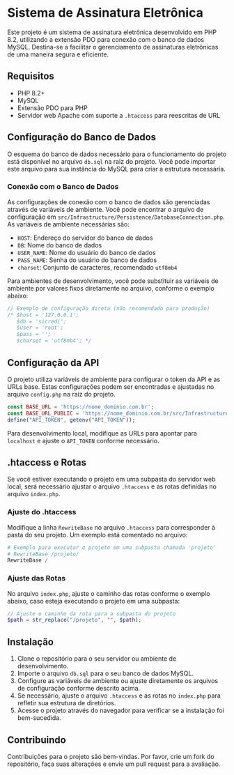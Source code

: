 
# Sistema de Assinatura Eletrônica

Este projeto é um sistema de assinatura eletrônica desenvolvido em PHP 8.2, utilizando a extensão PDO para conexão com o banco de dados MySQL. Destina-se a facilitar o gerenciamento de assinaturas eletrônicas de uma maneira segura e eficiente.

## Requisitos

- PHP 8.2+
- MySQL
- Extensão PDO para PHP
- Servidor web Apache com suporte a `.htaccess` para reescritas de URL

## Configuração do Banco de Dados

O esquema do banco de dados necessário para o funcionamento do projeto está disponível no arquivo `db.sql` na raiz do projeto. Você pode importar este arquivo para sua instância do MySQL para criar a estrutura necessária.

### Conexão com o Banco de Dados

As configurações de conexão com o banco de dados são gerenciadas através de variáveis de ambiente. Você pode encontrar o arquivo de configuração em `src/Infrastructure/Persistence/DatabaseConnection.php`. As variáveis de ambiente necessárias são:

- `HOST`: Endereço do servidor do banco de dados
- `DB`: Nome do banco de dados
- `USER_NAME`: Nome do usuário do banco de dados
- `PASS_NAME`: Senha do usuário do banco de dados
- `charset`: Conjunto de caracteres, recomendado `utf8mb4`

Para ambientes de desenvolvimento, você pode substituir as variáveis de ambiente por valores fixos diretamente no arquivo, conforme o exemplo abaixo:

```php
// Exemplo de configuração direta (não recomendado para produção)
/* $host = '127.0.0.1';
   $db = 'sicredi';
   $user = 'root';
   $pass = '';
   $charset = 'utf8mb4'; */
```

## Configuração da API

O projeto utiliza variáveis de ambiente para configurar o token da API e as URLs base. Estas configurações podem ser encontradas e ajustadas no arquivo `config.php` na raiz do projeto.

```php
const BASE_URL = 'https://nome_dominio.com.br';
const BASE_URL_PUBLIC = 'https://nome_dominio.com.br/src/Infrastructure/Web/Public/';
define("API_TOKEN", getenv("API_TOKEN"));
```

Para desenvolvimento local, modifique as URLs para apontar para `localhost` e ajuste o `API_TOKEN` conforme necessário.

## .htaccess e Rotas

Se você estiver executando o projeto em uma subpasta do servidor web local, será necessário ajustar o arquivo `.htaccess` e as rotas definidas no arquivo `index.php`.

### Ajuste do .htaccess

Modifique a linha `RewriteBase` no arquivo `.htaccess` para corresponder à pasta do seu projeto. Um exemplo está comentado no arquivo:

```apache
# Exemplo para executar o projeto em uma subpasta chamada 'projeto'
# RewriteBase /projeto/
RewriteBase /
```

### Ajuste das Rotas

No arquivo `index.php`, ajuste o caminho das rotas conforme o exemplo abaixo, caso esteja executando o projeto em uma subpasta:

```php
// Ajuste o caminho da rota para a subpasta do projeto
$path = str_replace("/projeto", "", $path);
```

## Instalação

1. Clone o repositório para o seu servidor ou ambiente de desenvolvimento.
2. Importe o arquivo `db.sql` para o seu banco de dados MySQL.
3. Configure as variáveis de ambiente ou ajuste diretamente os arquivos de configuração conforme descrito acima.
4. Se necessário, ajuste o arquivo `.htaccess` e as rotas no `index.php` para refletir sua estrutura de diretórios.
5. Acesse o projeto através do navegador para verificar se a instalação foi bem-sucedida.

## Contribuindo

Contribuições para o projeto são bem-vindas. Por favor, crie um fork do repositório, faça suas alterações e envie um pull request para a avaliação.
